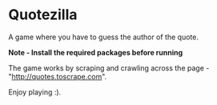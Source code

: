 # Quotezilla

A game where you have to guess the author of the quote.

**Note - Install the required packages before running**

The game works by scraping and crawling across the page -"http://quotes.toscrape.com".

Enjoy playing :).

